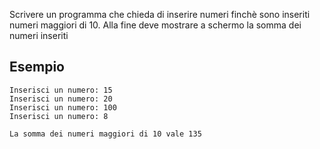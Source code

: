 Scrivere un programma che chieda di inserire numeri finchè sono inseriti numeri maggiori di 10.
 Alla fine deve mostrare a schermo la somma dei numeri inseriti

 ## Esempio 

```plaintext
Inserisci un numero: 15
Inserisci un numero: 20
Inserisci un numero: 100
Inserisci un numero: 8

La somma dei numeri maggiori di 10 vale 135
```